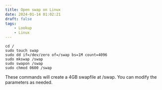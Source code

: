 ```yaml
---
title: Open swap on Linux
date: 2024-01-14 01:02:21
draft: false
tags:
    - Lookup
    - Linux
---
```


```shell
cd /
sudo touch swap
sudo dd if=/dev/zero of=/swap bs=1M count=4096
sudo mkswap /swap
sudo swapon /swap
sudo chmod 0600 /swap
```

These commands will create a 4GB swapfile at /swap. You can modify the parameters as needed.
